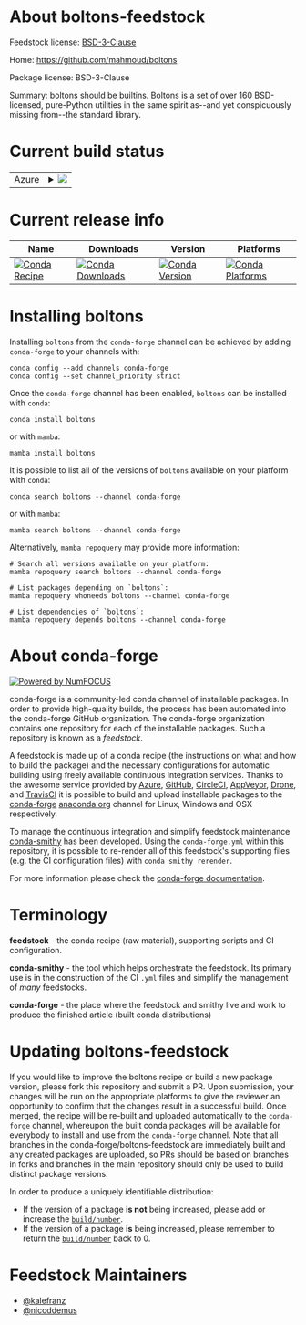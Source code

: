 About boltons-feedstock
=======================

Feedstock license: [BSD-3-Clause](https://github.com/conda-forge/boltons-feedstock/blob/main/LICENSE.txt)

Home: https://github.com/mahmoud/boltons

Package license: BSD-3-Clause

Summary: boltons should be builtins. Boltons is a set of over 160 BSD-licensed, pure-Python utilities in the same spirit as--and yet conspicuously missing from--the standard library.


Current build status
====================


<table>
    
  <tr>
    <td>Azure</td>
    <td>
      <details>
        <summary>
          <a href="https://dev.azure.com/conda-forge/feedstock-builds/_build/latest?definitionId=3742&branchName=main">
            <img src="https://dev.azure.com/conda-forge/feedstock-builds/_apis/build/status/boltons-feedstock?branchName=main">
          </a>
        </summary>
        <table>
          <thead><tr><th>Variant</th><th>Status</th></tr></thead>
          <tbody><tr>
              <td>linux_64_ruby2.5</td>
              <td>
                <a href="https://dev.azure.com/conda-forge/feedstock-builds/_build/latest?definitionId=3742&branchName=main">
                  <img src="https://dev.azure.com/conda-forge/feedstock-builds/_apis/build/status/boltons-feedstock?branchName=main&jobName=linux&configuration=linux%20linux_64_ruby2.5" alt="variant">
                </a>
              </td>
            </tr><tr>
              <td>linux_64_ruby2.6</td>
              <td>
                <a href="https://dev.azure.com/conda-forge/feedstock-builds/_build/latest?definitionId=3742&branchName=main">
                  <img src="https://dev.azure.com/conda-forge/feedstock-builds/_apis/build/status/boltons-feedstock?branchName=main&jobName=linux&configuration=linux%20linux_64_ruby2.6" alt="variant">
                </a>
              </td>
            </tr><tr>
              <td>osx_64_ruby2.5</td>
              <td>
                <a href="https://dev.azure.com/conda-forge/feedstock-builds/_build/latest?definitionId=3742&branchName=main">
                  <img src="https://dev.azure.com/conda-forge/feedstock-builds/_apis/build/status/boltons-feedstock?branchName=main&jobName=osx&configuration=osx%20osx_64_ruby2.5" alt="variant">
                </a>
              </td>
            </tr><tr>
              <td>osx_64_ruby2.6</td>
              <td>
                <a href="https://dev.azure.com/conda-forge/feedstock-builds/_build/latest?definitionId=3742&branchName=main">
                  <img src="https://dev.azure.com/conda-forge/feedstock-builds/_apis/build/status/boltons-feedstock?branchName=main&jobName=osx&configuration=osx%20osx_64_ruby2.6" alt="variant">
                </a>
              </td>
            </tr><tr>
              <td>win_64_ruby2.5</td>
              <td>
                <a href="https://dev.azure.com/conda-forge/feedstock-builds/_build/latest?definitionId=3742&branchName=main">
                  <img src="https://dev.azure.com/conda-forge/feedstock-builds/_apis/build/status/boltons-feedstock?branchName=main&jobName=win&configuration=win%20win_64_ruby2.5" alt="variant">
                </a>
              </td>
            </tr><tr>
              <td>win_64_ruby2.6</td>
              <td>
                <a href="https://dev.azure.com/conda-forge/feedstock-builds/_build/latest?definitionId=3742&branchName=main">
                  <img src="https://dev.azure.com/conda-forge/feedstock-builds/_apis/build/status/boltons-feedstock?branchName=main&jobName=win&configuration=win%20win_64_ruby2.6" alt="variant">
                </a>
              </td>
            </tr>
          </tbody>
        </table>
      </details>
    </td>
  </tr>
</table>

Current release info
====================

| Name | Downloads | Version | Platforms |
| --- | --- | --- | --- |
| [![Conda Recipe](https://img.shields.io/badge/recipe-boltons-green.svg)](https://anaconda.org/conda-forge/boltons) | [![Conda Downloads](https://img.shields.io/conda/dn/conda-forge/boltons.svg)](https://anaconda.org/conda-forge/boltons) | [![Conda Version](https://img.shields.io/conda/vn/conda-forge/boltons.svg)](https://anaconda.org/conda-forge/boltons) | [![Conda Platforms](https://img.shields.io/conda/pn/conda-forge/boltons.svg)](https://anaconda.org/conda-forge/boltons) |

Installing boltons
==================

Installing `boltons` from the `conda-forge` channel can be achieved by adding `conda-forge` to your channels with:

```
conda config --add channels conda-forge
conda config --set channel_priority strict
```

Once the `conda-forge` channel has been enabled, `boltons` can be installed with `conda`:

```
conda install boltons
```

or with `mamba`:

```
mamba install boltons
```

It is possible to list all of the versions of `boltons` available on your platform with `conda`:

```
conda search boltons --channel conda-forge
```

or with `mamba`:

```
mamba search boltons --channel conda-forge
```

Alternatively, `mamba repoquery` may provide more information:

```
# Search all versions available on your platform:
mamba repoquery search boltons --channel conda-forge

# List packages depending on `boltons`:
mamba repoquery whoneeds boltons --channel conda-forge

# List dependencies of `boltons`:
mamba repoquery depends boltons --channel conda-forge
```


About conda-forge
=================

[![Powered by
NumFOCUS](https://img.shields.io/badge/powered%20by-NumFOCUS-orange.svg?style=flat&colorA=E1523D&colorB=007D8A)](https://numfocus.org)

conda-forge is a community-led conda channel of installable packages.
In order to provide high-quality builds, the process has been automated into the
conda-forge GitHub organization. The conda-forge organization contains one repository
for each of the installable packages. Such a repository is known as a *feedstock*.

A feedstock is made up of a conda recipe (the instructions on what and how to build
the package) and the necessary configurations for automatic building using freely
available continuous integration services. Thanks to the awesome service provided by
[Azure](https://azure.microsoft.com/en-us/services/devops/), [GitHub](https://github.com/),
[CircleCI](https://circleci.com/), [AppVeyor](https://www.appveyor.com/),
[Drone](https://cloud.drone.io/welcome), and [TravisCI](https://travis-ci.com/)
it is possible to build and upload installable packages to the
[conda-forge](https://anaconda.org/conda-forge) [anaconda.org](https://anaconda.org/)
channel for Linux, Windows and OSX respectively.

To manage the continuous integration and simplify feedstock maintenance
[conda-smithy](https://github.com/conda-forge/conda-smithy) has been developed.
Using the ``conda-forge.yml`` within this repository, it is possible to re-render all of
this feedstock's supporting files (e.g. the CI configuration files) with ``conda smithy rerender``.

For more information please check the [conda-forge documentation](https://conda-forge.org/docs/).

Terminology
===========

**feedstock** - the conda recipe (raw material), supporting scripts and CI configuration.

**conda-smithy** - the tool which helps orchestrate the feedstock.
                   Its primary use is in the construction of the CI ``.yml`` files
                   and simplify the management of *many* feedstocks.

**conda-forge** - the place where the feedstock and smithy live and work to
                  produce the finished article (built conda distributions)


Updating boltons-feedstock
==========================

If you would like to improve the boltons recipe or build a new
package version, please fork this repository and submit a PR. Upon submission,
your changes will be run on the appropriate platforms to give the reviewer an
opportunity to confirm that the changes result in a successful build. Once
merged, the recipe will be re-built and uploaded automatically to the
`conda-forge` channel, whereupon the built conda packages will be available for
everybody to install and use from the `conda-forge` channel.
Note that all branches in the conda-forge/boltons-feedstock are
immediately built and any created packages are uploaded, so PRs should be based
on branches in forks and branches in the main repository should only be used to
build distinct package versions.

In order to produce a uniquely identifiable distribution:
 * If the version of a package **is not** being increased, please add or increase
   the [``build/number``](https://docs.conda.io/projects/conda-build/en/latest/resources/define-metadata.html#build-number-and-string).
 * If the version of a package **is** being increased, please remember to return
   the [``build/number``](https://docs.conda.io/projects/conda-build/en/latest/resources/define-metadata.html#build-number-and-string)
   back to 0.

Feedstock Maintainers
=====================

* [@kalefranz](https://github.com/kalefranz/)
* [@nicoddemus](https://github.com/nicoddemus/)

